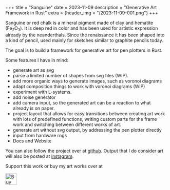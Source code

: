 +++
title = "Sanguine"
date = 2023-11-09
description = "Generative Art Framework in Rust"
extra = {header_img = "/2023-11-09-001.png"}
+++

Sanguine or red chalk is a mineral pigment made of clay and hematite (Fe<sub>2</sub>O<sub>3</sub>). It is deep red in color and has been used for artistic expression already by the neanderthals. Since the renaissance it has been shaped into a kind of pencil, used mainly for sketches similar to graphite pencils today.

The goal is to build a framework for generative art for pen plotters in Rust.

Some features I have in mind:

- generate art as svg
- parse a limited number of shapes from svg files (WIP).
- add more organic ways to generate images, such as voronoi diagrams
- adapt composition things to work with voronoi diagrams (WIP)
- experiment with L-systems.
- add noise generator
- add camera input, so the generated art can be a reaction to what already is on paper.
- project layout that allows for easy transitions between creating art work with lots of predefined functions, writing custom parts for the frame work and switching between different works of art.
- generate art without svg output, by addressing the pen plotter directly
- input from hardware rngs
- Docs and Website

You can also follow the project over at [github](https://github.com/Mirabellensaft/sanguine). Output that I do consider art will also be posted at [instagram](https://www.instagram.com/tanks_transfeld/).

Support this work or buy my art works over at 

<a href='https://ko-fi.com/S6S0N8I4U' target='_blank'><img height='36' style='border:0px;height:36px;' src='https://storage.ko-fi.com/cdn/kofi5.png?v=3' border='0' alt='Buy Me a Coffee at ko-fi.com' /></a>
